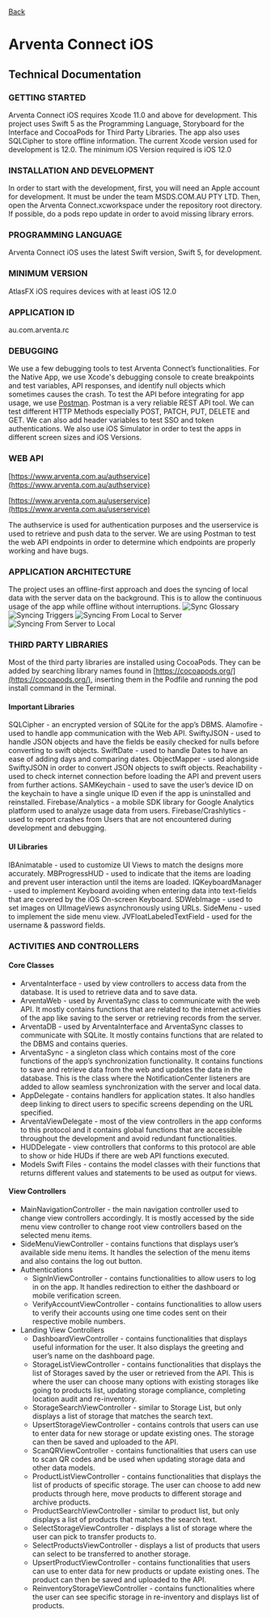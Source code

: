 [Back](../README.md)

# **Arventa Connect iOS**
## Technical Documentation


### **GETTING STARTED**
Arventa Connect iOS requires Xcode 11.0 and above for development. This project uses Swift 5 as the Programming Language, Storyboard for the Interface and CocoaPods for Third Party Libraries. The app also uses SQLCipher to store offline information. The current Xcode version used for development is 12.0. The minimum iOS Version required is iOS 12.0


### **INSTALLATION AND DEVELOPMENT**
In order to start with the development, first, you will need an Apple account for development. It must be under the team MSDS.COM.AU PTY LTD. Then, open the Arventa Connect.xcworkspace under the repository root directory. If possible, do a pods repo update in order to avoid missing library errors.


### **PROGRAMMING LANGUAGE**
Arventa Connect iOS uses the latest Swift version, Swift 5, for development.


### **MINIMUM VERSION**
AtlasFX iOS requires devices with at least iOS 12.0


### **APPLICATION ID**
au.com.arventa.rc


### **DEBUGGING**
We use a few debugging tools to test Arventa Connect’s functionalities.
For the Native App, we use Xcode's debugging console to create breakpoints and test variables, API responses, and identify null objects which sometimes causes the crash.
To test the API before integrating for app usage, we use [Postman](https://www.getpostman.com/). Postman is a very reliable REST API tool. We can test different HTTP Methods especially POST, PATCH, PUT, DELETE and GET. We can also add header variables to test SSO and token authentications.
We also use iOS Simulator in order to test the apps in different screen sizes and iOS Versions.


### **WEB API**
[https://www.arventa.com.au/authservice](https://www.arventa.com.au/authservice)

[https://www.arventa.com.au/userservice](https://www.arventa.com.au/userservice)

The authservice is used for authentication purposes and the userservice is used to retrieve and push data to the server. We are using Postman to test the web API endpoints in order to determine which endpoints are properly working and have bugs.


### **APPLICATION ARCHITECTURE**
The project uses an offline-first approach and does the syncing of local data with the server data on the background. This is to allow the continuous usage of the app while offline without interruptions.
![Sync Glossary](images/image1.jpg)
![Syncing Triggers](images/image3.jpg)
![Syncing From Local to Server](images/image4.jpg)
![Syncing From Server to Local](images/image5.jpg)

### **THIRD PARTY LIBRARIES**
Most of the third party libraries are installed using CocoaPods. They can be added by searching library names found in [https://cocoapods.org/](https://cocoapods.org/), inserting them in the Podfile and running the pod install command in the Terminal.

#### **Important Libraries**
SQLCipher - an encrypted version of SQLite for the app’s DBMS.
Alamofire - used to handle app communication with the Web API.
SwiftyJSON - used to handle JSON objects and have the fields be easily checked for nulls before converting to swift objects.
SwiftDate - used to handle Dates to have an ease of adding days and comparing dates.
ObjectMapper - used alongside SwiftyJSON in order to convert JSON objects to swift objects.
Reachability - used to check internet connection before loading the API and prevent users from further actions.
SAMKeychain - used to save the user’s device ID on the keychain to have a single unique ID even if the app is uninstalled and reinstalled.
Firebase/Analytics - a mobile SDK library for Google Analytics platform used to analyze usage data from users.
Firebase/Crashlytics - used to report crashes from Users that are not encountered during development and debugging.

#### **UI Libraries**
IBAnimatable - used to customize UI Views to match the designs more accurately.
MBProgressHUD - used to indicate that the items are loading and prevent user interaction until the items are loaded.
IQKeyboardManager - used to implement Keyboard avoiding when entering data into text-fields that are covered by the iOS On-screen Keyboard.
SDWebImage - used to set images on UIImageViews asynchronously using URLs.
SideMenu - used to implement the side menu view.
JVFloatLabeledTextField - used for the username & password fields.


### **ACTIVITIES AND CONTROLLERS**

#### **Core Classes**
- ArventaInterface - used by view controllers to access data from the database. It is used to retrieve data and to save data.
- ArventaWeb - used by ArventaSync class to communicate with the web API. It mostly contains functions that are related to the internet activities of the app like saving to the server or retrieving records from the server.
- ArventaDB - used by ArventaInterface and ArventaSync classes to communicate with SQLite. It mostly contains functions that are related to the DBMS and contains queries.
- ArventaSync - a singleton class which contains most of the core functions of the app’s synchronization functionality.  It contains functions to save and retrieve data from the web and updates the data in the database. This is the class where the NotificationCenter listeners are added to allow seamless synchronization with the server and local data.
- AppDelegate - contains handlers for application states. It also handles deep linking to direct users to specific screens depending on the URL specified.
- ArventaViewDelegate - most of the view controllers in the app conforms to this protocol and it contains global functions that are accessible throughout the development and avoid redundant functionalities.
- HUDDelegate - view controllers that conforms to this protocol are able to show or hide HUDs if there are web API functions executed.
- Models Swift Files - contains the model classes with their functions that returns different values and statements to be used as output for views.

#### **View Controllers**
- MainNavigationController - the main navigation controller used to change view controllers accordingly. It is mostly accessed by the side menu view controller to change root view controllers based on the selected menu items. 
- SideMenuViewController - contains functions that displays user’s available side menu items. It handles the selection of the menu items and also contains the log out button.
- Authentications
  - SignInViewController - contains functionalities to allow users to log in on the app. It handles redirection to either the dashboard or mobile verification screen.
  - VerifyAccountViewController - contains functionalities to allow users to verify their accounts using one time codes sent on their respective mobile numbers.
- Landing View Controllers
  - DashboardViewController - contains functionalities that displays useful information for the user. It also displays the greeting and user’s name on the dashboard page.
  - StorageListViewController - contains functionalities that displays the list of Storages saved by the user or retrieved from the API. This is where the user can choose many options with existing storages like going to products list, updating storage compliance, completing location audit and re-inventory.
  - StorageSearchViewController - similar to Storage List, but only displays a list of storage that matches the search text.
  - UpsertStorageViewController - contains controls that users can use to enter data for new storage or update existing ones. The storage can then be saved and uploaded to the API.
  - ScanQRViewController - contains functionalities that users can use to scan QR codes and be used when updating storage data and other data models.
  - ProductListViewController - contains functionalities that displays the list of products of specific storage. The user can choose to add new products through here, move products to different storage and archive products.
  - ProductSearchViewController - similar to product list, but only displays a list of products that matches the search text.
  - SelectStorageViewController - displays a list of storage where the user can pick to transfer products to.
  - SelectProductsViewController - displays a list of products that users can select to be transferred to another storage.
  - UpsertProductViewController - contains functionalities that users can use to enter data for new products or update existing ones. The product can then be saved and uploaded to the API.
  - ReinventoryStorageViewController - contains functionalities where the user can see specific storage in re-inventory and displays list of products.
